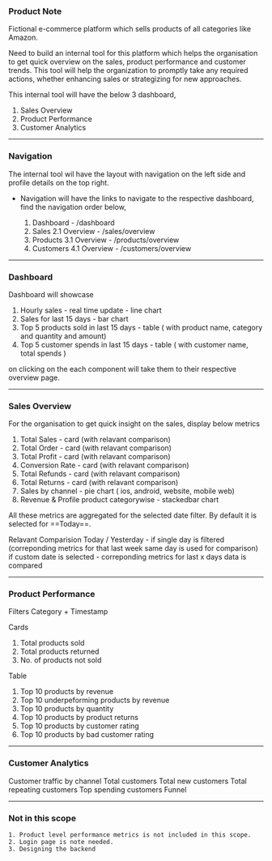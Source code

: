 ### Product Note

Fictional e-commerce platform which sells products of all categories like Amazon.

Need to build an internal tool for this platform which helps the organisation to get quick overview on the sales, product performance and customer trends. This tool will help the organization to promptly take any required actions, whether enhancing sales or strategizing for new approaches. 
    
This internal tool will have the below 3 dashboard,
1. Sales Overview
2. Product Performance
3. Customer Analytics

---
### Navigation
The internal tool wil have the layout with navigation on the left side and profile details on the top right.

- Navigation will have the links to navigate to the respective dashboard, find the navigation order below,

    1. Dashboard - /dashboard 
    2. Sales 
        2.1 Overview - /sales/overview
    3. Products
        3.1 Overview - /products/overview
    4. Customers
        4.1 Overview - /customers/overview

---
### Dashboard

Dashboard will showcase

1. Hourly sales - real time update - line chart
2. Sales for last 15 days - bar chart
3. Top 5 products sold in last 15 days - table ( with product name, category and quantity and amount)
4. Top 5 customer spends in last 15 days - table ( with customer name, total spends )

on clicking on the each component will take them to their respective overview page.


---
### Sales Overview

For the organisation to get quick insight on the sales, display below metrics

1. Total Sales - card (with relavant comparison)
2. Total Order - card (with relavant comparison)
3. Total Profit - card (with relavant comparison)
4. Conversion Rate - card (with relavant comparison)
5. Total Refunds - card (with relavant comparison)
6. Total Returns - card (with relavant comparison)
7. Sales by channel - pie chart ( ios, android, website, mobile web)
8. Revenue & Profile product categorywise - stackedbar chart

All these metrics are aggregated for the selected date filter. By default it is selected for ==Today==. 

Relavant Comparision 
Today / Yesterday - if single day is filtered (correponding metrics for that last week same day is used for comparison)
if custom date is selected - correponding metrics for last x days data is compared

---
### Product Performance

Filters
Category + Timestamp

Cards
1. Total products sold
2. Total products returned
3. No. of products not sold

Table
1. Top 10 products by revenue
2. Top 10 underpeforming products by revenue
3. Top 10 products by quantity
4. Top 10 products by product returns
5. Top 10 products by customer rating
6. Top 10 products by bad customer rating


---
### Customer Analytics

Customer traffic by channel
Total customers 
Total new customers
Total repeating customers
Top spending customers
Funnel

---
### Not in this scope
    1. Product level performance metrics is not included in this scope.
    2. Login page is note needed.
    3. Designing the backend



